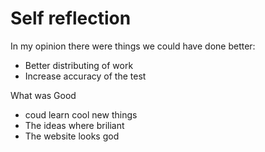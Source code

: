 # Self reflection

In my opinion there were things we could have done better:

- Better distributing of work
- Increase accuracy of the test

What was Good

- coud learn cool new things
- The ideas where briliant
- The website looks god

